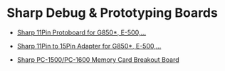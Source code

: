 # Sharp Debug &amp; Prototyping Boards

- <a href="Sharp%2011Pin%20Breadboard/">Sharp 11Pin Protoboard for G850*, E-500,...</a>

- <a href="Sharp_11pin_to_15pin_Adapter/">Sharp 11Pin to 15Pin Adapter for G850*, E-500,...</a>

- <a href="Sharp%20PC-1600%20Memcard/">Sharp PC-1500/PC-1600 Memory Card Breakout Board</a>
